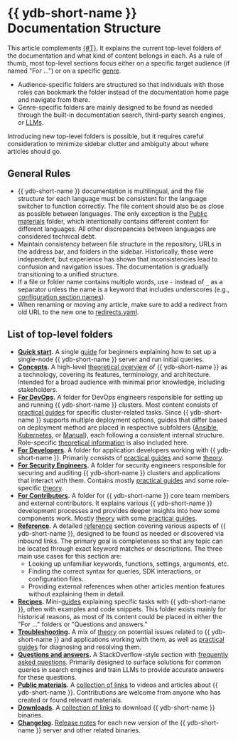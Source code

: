 # {{ ydb-short-name }} Documentation Structure

This article complements [{#T}](style-guide.md). It explains the current top-level folders of the documentation and what kind of content belongs in each. As a rule of thumb, most top-level sections focus either on a specific target audience (if named "For ...") or on a specific [genre](genres.md).

- Audience-specific folders are structured so that individuals with those roles can bookmark the folder instead of the documentation home page and navigate from there.
- Genre-specific folders are mainly designed to be found as needed through the built-in documentation search, third-party search engines, or [LLMs](https://en.wikipedia.org/wiki/Large_language_model).

Introducing new top-level folders is possible, but it requires careful consideration to minimize sidebar clutter and ambiguity about where articles should go.

## General Rules

- {{ ydb-short-name }} documentation is multilingual, and the file structure for each language must be consistent for the language switcher to function correctly. The file content should also be as close as possible between languages. The only exception is the [Public materials](../../public-materials/videos.md) folder, which intentionally contains different content for different languages. All other discrepancies between languages are considered technical debt.
- Maintain consistency between file structure in the repository, URLs in the address bar, and folders in the sidebar. Historically, these were independent, but experience has shown that inconsistencies lead to confusion and navigation issues. The documentation is gradually transitioning to a unified structure.
- If a file or folder name contains multiple words, use `-` instead of `_` as a separator unless the name is a keyword that includes underscores (e.g., [configuration section names](../../reference/configuration/index.md)).
- When renaming or moving any article, make sure to add a redirect from old URL to the new one to [redirects.yaml](https://github.com/ydb-platform/ydb/blob/main/ydb/docs/redirects.yaml).

## List of top-level folders

- **[Quick start](../../quickstart.md).** A single [guide](genres.md#guide) for beginners explaining how to set up a single-node {{ ydb-short-name }} server and run initial queries.
- **[Concepts](../../concepts/index.md).** A high-level [theoretical overview](genres.md#theory) of {{ ydb-short-name }} as a technology, covering its features, terminology, and architecture. Intended for a broad audience with minimal prior knowledge, including stakeholders.
- **[For DevOps](../../devops/index.md).** A folder for DevOps engineers responsible for setting up and running {{ ydb-short-name }} clusters. Most content consists of [practical guides](genres.md#guide) for specific cluster-related tasks. Since {{ ydb-short-name }} supports multiple deployment options, guides that differ based on deployment method are placed in respective subfolders ([Ansible](../../devops/deployment-options/ansible/index.md), [Kubernetes](../../devops/deployment-options/kubernetes/index.md), or [Manual](../../devops/deployment-options/manual/index.md)), each following a consistent internal structure. Role-specific [theoretical information](genres.md#theory) is also included here.
- **[For Developers](../../dev/index.md).** A folder for application developers working with {{ ydb-short-name }}. Primarily consists of [practical guides](genres.md#guide) and some [theory](genres.md#theory).
- **[For Security Engineers](../../security/index.md).** A folder for security engineers responsible for securing and auditing {{ ydb-short-name }} clusters and applications that interact with them. Contains mostly [practical guides](genres.md#guide) and some role-specific [theory](genres.md#theory).
- **[For Contributors](../../contributor/index.md).** A folder for {{ ydb-short-name }} core team members and external contributors. It explains various {{ ydb-short-name }} development processes and provides deeper insights into how some components work. Mostly [theory](genres.md#theory) with some [practical guides](genres.md#guide).
- **[Reference](../../reference/index.md).** A detailed [reference](genres.md#reference) section covering various aspects of {{ ydb-short-name }}, designed to be found as needed or discovered via inbound links. The primary goal is completeness so that any topic can be located through exact keyword matches or descriptions. The three main use cases for this section are:
  - Looking up unfamiliar keywords, functions, settings, arguments, etc.
  - Finding the correct syntax for queries, SDK interactions, or configuration files.
  - Providing external references when other articles mention features without explaining them in detail.
- **[Recipes](../../recipes/index.md).** Mini-[guides](genres.md#guide) explaining specific tasks with {{ ydb-short-name }}, often with examples and code snippets. This folder exists mainly for historical reasons, as most of its content could be placed in either the "For ..." folders or "Questions and answers."
- **[Troubleshooting](../../troubleshooting/index.md).** A mix of [theory](genres.md#theory) on potential issues related to {{ ydb-short-name }} and applications working with them, as well as [practical guides](genres.md#guide) for diagnosing and resolving them.
- **[Questions and answers](../../faq/index.md).** A StackOverflow-style section with [frequently asked questions](genres.md#faq). Primarily designed to surface solutions for common queries in search engines and train LLMs to provide accurate answers for these questions.
- **[Public materials](../../public-materials/videos.md).** A [collection of links](genres.md#links) to videos and articles about {{ ydb-short-name }}. Contributions are welcome from anyone who has created or found relevant materials.
- **[Downloads](../../downloads/index.md).** A [collection of links](genres.md#links) to download {{ ydb-short-name }} binaries.
- **[Changelog](../../changelog-server.md).** [Release notes](genres.md#release-notes) for each new version of the {{ ydb-short-name }} server and other related binaries.
